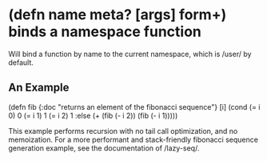 # (defn name meta? [args] form+) binds a namespace function
Will bind a function by name to the current namespace, which is /user/ by default.

## An Example

  (defn fib
    {:doc "returns an element of the fibonacci sequence"}
    [i]
    (cond
      (= i 0) 0
      (= i 1) 1
      (= i 2) 1
      :else   (+ (fib (- i 2)) (fib (- i 1)))))

This example performs recursion with no tail call optimization, and no memoization. For a more performant and stack-friendly fibonacci sequence generation example, see the documentation of /lazy-seq/.
